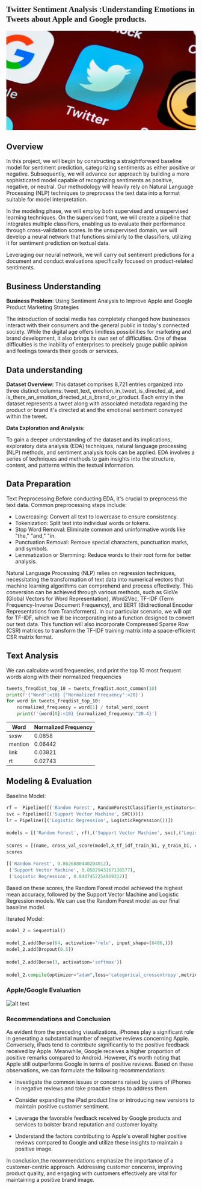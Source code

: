 ## <span style="font-family:Georgia, serif;">**Twitter Sentiment Analysis** :Understanding Emotions in Tweets about Apple and Google products.</span>

![alt text](twits.jpg "Title")

## Overview

In this project, we will begin by constructing a straightforward baseline model for sentiment prediction, categorizing sentiments as either positive or negative. Subsequently, we will advance our approach by building a more sophisticated model capable of recognizing sentiments as positive, negative, or neutral. Our methodology will heavily rely on Natural Language Processing (NLP) techniques to preprocess the text data into a format suitable for model interpretation.

In the modeling phase, we will employ both supervised and unsupervised learning techniques. On the supervised front, we will create a pipeline that integrates multiple classifiers, enabling us to evaluate their performance through cross-validation scores. In the unsupervised domain, we will develop a neural network that functions similarly to the classifiers, utilizing it for sentiment prediction on textual data.

Leveraging our neural network, we will carry out sentiment predictions for a document and conduct evaluations specifically focused on product-related sentiments.

## Business Understanding

**Business Problem**: Using Sentiment Analysis to Improve Apple and Google Product Marketing Strategies 

The introduction of social media has completely changed how businesses interact with their consumers and the general public in today's connected society. While the digital age offers limitless possibilities for marketing and brand development, it also brings its own set of difficulties. One of these difficulties is the inability of enterprises to precisely gauge public opinion and feelings towards their goods or services.

## Data understanding

**Dataset Overview:**
This dataset comprises 8,721 entries organized into three distinct columns: tweet_text, emotion_in_tweet_is_directed_at, and is_there_an_emotion_directed_at_a_brand_or_product. Each entry in the dataset represents a tweet along with associated metadata regarding the product or brand it's directed at and the emotional sentiment conveyed within the tweet.

**Data Exploration and Analysis:**

To gain a deeper understanding of the dataset and its implications, exploratory data analysis (EDA) techniques, natural language processing (NLP) methods, and sentiment analysis tools can be applied.
EDA involves a series of techniques and methods to gain insights into the structure, content, and patterns within the textual information.

## Data Preparation

Text Preprocessing:Before conducting EDA, it's crucial to preprocess the text data. Common preprocessing steps include:
* Lowercasing: Convert all text to lowercase to ensure consistency.
* Tokenization: Split text into individual words or tokens.
* Stop Word Removal: Eliminate common and uninformative words like "the," "and," "in.
* Punctuation Removal: Remove special characters, punctuation marks, and symbols.
* Lemmatization or Stemming: Reduce words to their root form for better analysis.

Natural Language Processing (NLP) relies on regression techniques, necessitating the transformation of text data into numerical vectors that machine learning algorithms can comprehend and process effectively. This conversion can be achieved through various methods, such as GloVe (Global Vectors for Word Representation), Word2Vec, TF-IDF (Term Frequency-Inverse Document Frequency), and BERT (Bidirectional Encoder Representations from Transformers). In our particular scenario, we will opt for TF-IDF, which we ill be incorporating into a function designed to convert our text data. This function will also incorporate Compressed Sparse Row (CSR) matrices to transform the TF-IDF training matrix into a space-efficient CSR matrix format.

## Text Analysis

We can calculate word frequencies, and print the top 10 most frequent words along with their normalized frequencies

```python
tweets_freqdist_top_10 = tweets_freqdist.most_common(10)
print(f'{"Word":<10} {"Normalized Frequency":<20}')
for word in tweets_freqdist_top_10:
    normalized_frequency = word[1] / total_word_count
    print(f'{word[0]:<10} {normalized_frequency:^20.4}')
```
| Word        | Normalized Frequency |
| ----------- | -----------          |
| sxsw        | 0.0858               |
| mention     | 0.06442              |
| link        | 0.03821              |
| rt          | 0.02743              |

## Modeling & Evaluation

Baseline Model:

```python
rf =  Pipeline([('Random Forest', RandomForestClassifier(n_estimators=100, verbose=True))])
svc = Pipeline([('Support Vector Machine', SVC())])
lr = Pipeline([('Logistic Regression', LogisticRegression())])

models = [('Random Forest', rf),('Support Vector Machine', svc),('Logistic Regression', lr)]

scores = [(name, cross_val_score(model,X_tf_idf_train_bi, y_train_bi, cv=2).mean()) for name, model, in models]
scores 
```

```python
[('Random Forest', 0.8626880440204012),
 ('Support Vector Machine', 0.8582943167130577),
 ('Logistic Regression', 0.8447452254919312)]
```
Based on these scores, the Random Forest model achieved the highest mean accuracy, followed by the Support Vector Machine and Logistic Regression models. We can use the Random Forest model as our final baseline model.

Iterated Model:

```python
model_2 = Sequential()

model_2.add(Dense(64, activation='relu', input_shape=(6486,)))
model_2.add(Dropout(0.5))

model_2.add(Dense(3, activation='softmax'))

model_2.compile(optimizer="adam",loss='categorical_crossentropy',metrics=["accuracy"]) 
```
### Apple/Google Evaluation

![alt text](output_img1.jpg "Evaluation")

### Recommendations and Conclusion

As evident from the preceding visualizations, iPhones play a significant role in generating a substantial number of negative reviews concerning Apple. Conversely, iPads tend to contribute significantly to the positive feedback received by Apple. Meanwhile, Google receives a higher proportion of positive remarks compared to Android. However, it's worth noting that Apple still outperforms Google in terms of positive reviews. Based on these observations, we can formulate the following recommendations:

* Investigate the common issues or concerns raised by users of iPhones in negative reviews and take proactive steps to address them.

* Consider expanding the iPad product line or introducing new versions to maintain positive customer sentiment.

* Leverage the favorable feedback received by Google products and services to bolster brand reputation and customer loyalty.

* Understand the factors contributing to Apple's overall higher positive reviews compared to Google and utilize these insights to maintain a positive image.

In conclusion,the recommendations emphasize the importance of a customer-centric approach. Addressing customer concerns, improving product quality, and engaging with customers effectively are vital for maintaining a positive brand image.

